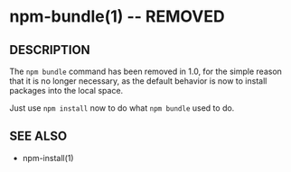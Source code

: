 npm-bundle(1) -- REMOVED
========================










































<extoc></extoc>

## DESCRIPTION

The `npm bundle` command has been removed in 1.0, for the simple reason
that it is no longer necessary, as the default behavior is now to
install packages into the local space.

Just use `npm install` now to do what `npm bundle` used to do.

## SEE ALSO

* npm-install(1)
